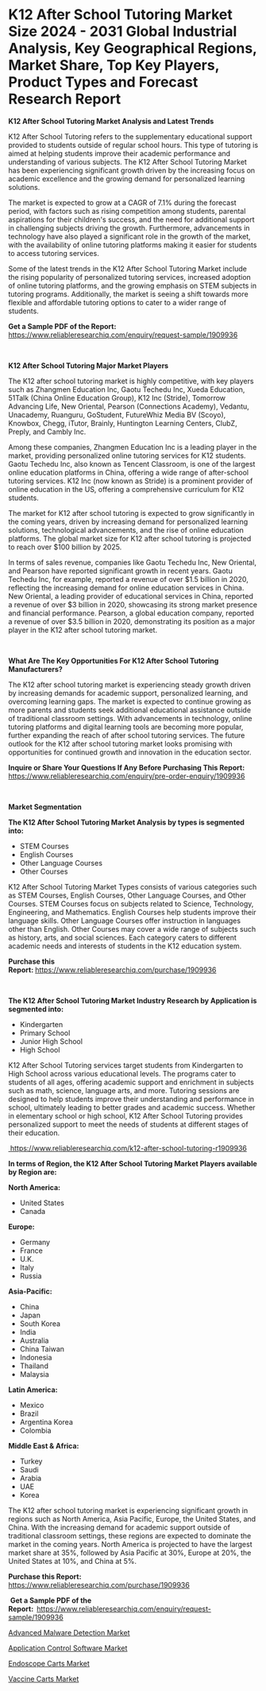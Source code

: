 <p><h1>K12 After School Tutoring Market Size 2024 - 2031 Global Industrial Analysis, Key Geographical Regions, Market Share, Top Key Players, Product Types and Forecast Research Report</h1></p><p><strong>K12 After School Tutoring Market Analysis and Latest Trends</strong></p>
<p><p>K12 After School Tutoring refers to the supplementary educational support provided to students outside of regular school hours. This type of tutoring is aimed at helping students improve their academic performance and understanding of various subjects. The K12 After School Tutoring Market has been experiencing significant growth driven by the increasing focus on academic excellence and the growing demand for personalized learning solutions.</p><p>The market is expected to grow at a CAGR of 7.1% during the forecast period, with factors such as rising competition among students, parental aspirations for their children's success, and the need for additional support in challenging subjects driving the growth. Furthermore, advancements in technology have also played a significant role in the growth of the market, with the availability of online tutoring platforms making it easier for students to access tutoring services.</p><p>Some of the latest trends in the K12 After School Tutoring Market include the rising popularity of personalized tutoring services, increased adoption of online tutoring platforms, and the growing emphasis on STEM subjects in tutoring programs. Additionally, the market is seeing a shift towards more flexible and affordable tutoring options to cater to a wider range of students.</p></p>
<p><strong>Get a Sample PDF of the Report:&nbsp;</strong> <a href="https://www.reliableresearchiq.com/enquiry/request-sample/1909936">https://www.reliableresearchiq.com/enquiry/request-sample/1909936</a></p>
<p>&nbsp;</p>
<p><strong>K12 After School Tutoring Major Market Players</strong></p>
<p><p>The K12 after school tutoring market is highly competitive, with key players such as Zhangmen Education Inc, Gaotu Techedu Inc, Xueda Education, 51Talk (China Online Education Group), K12 Inc (Stride), Tomorrow Advancing Life, New Oriental, Pearson (Connections Academy), Vedantu, Unacademy, Ruanguru, GoStudent, FutureWhiz Media BV (Scoyo), Knowbox, Chegg, iTutor, Brainly, Huntington Learning Centers, ClubZ, Preply, and Cambly Inc.</p><p>Among these companies, Zhangmen Education Inc is a leading player in the market, providing personalized online tutoring services for K12 students. Gaotu Techedu Inc, also known as Tencent Classroom, is one of the largest online education platforms in China, offering a wide range of after-school tutoring services. K12 Inc (now known as Stride) is a prominent provider of online education in the US, offering a comprehensive curriculum for K12 students.</p><p>The market for K12 after school tutoring is expected to grow significantly in the coming years, driven by increasing demand for personalized learning solutions, technological advancements, and the rise of online education platforms. The global market size for K12 after school tutoring is projected to reach over $100 billion by 2025.</p><p>In terms of sales revenue, companies like Gaotu Techedu Inc, New Oriental, and Pearson have reported significant growth in recent years. Gaotu Techedu Inc, for example, reported a revenue of over $1.5 billion in 2020, reflecting the increasing demand for online education services in China. New Oriental, a leading provider of educational services in China, reported a revenue of over $3 billion in 2020, showcasing its strong market presence and financial performance. Pearson, a global education company, reported a revenue of over $3.5 billion in 2020, demonstrating its position as a major player in the K12 after school tutoring market.</p></p>
<p>&nbsp;</p>
<p><strong>What Are The Key Opportunities For K12 After School Tutoring Manufacturers?</strong></p>
<p><p>The K12 after school tutoring market is experiencing steady growth driven by increasing demands for academic support, personalized learning, and overcoming learning gaps. The market is expected to continue growing as more parents and students seek additional educational assistance outside of traditional classroom settings. With advancements in technology, online tutoring platforms and digital learning tools are becoming more popular, further expanding the reach of after school tutoring services. The future outlook for the K12 after school tutoring market looks promising with opportunities for continued growth and innovation in the education sector.</p></p>
<p><strong>Inquire or Share Your Questions If Any Before Purchasing This Report:</strong> <a href="https://www.reliableresearchiq.com/enquiry/pre-order-enquiry/1909936">https://www.reliableresearchiq.com/enquiry/pre-order-enquiry/1909936</a></p>
<p>&nbsp;</p>
<p><strong>Market Segmentation</strong></p>
<p><strong>The K12 After School Tutoring Market Analysis by types is segmented into:</strong></p>
<p><ul><li>STEM Courses</li><li>English Courses</li><li>Other Language Courses</li><li>Other Courses</li></ul></p>
<p><p>K12 After School Tutoring Market Types consists of various categories such as STEM Courses, English Courses, Other Language Courses, and Other Courses. STEM Courses focus on subjects related to Science, Technology, Engineering, and Mathematics. English Courses help students improve their language skills. Other Language Courses offer instruction in languages other than English. Other Courses may cover a wide range of subjects such as history, arts, and social sciences. Each category caters to different academic needs and interests of students in the K12 education system.</p></p>
<p><strong>Purchase this Report:&nbsp;</strong><a href="https://www.reliableresearchiq.com/purchase/1909936">https://www.reliableresearchiq.com/purchase/1909936</a></p>
<p>&nbsp;</p>
<p><strong>The K12 After School Tutoring Market Industry Research by Application is segmented into:</strong></p>
<p><ul><li>Kindergarten</li><li>Primary School</li><li>Junior High School</li><li>High School</li></ul></p>
<p><p>K12 After School Tutoring services target students from Kindergarten to High School across various educational levels. The programs cater to students of all ages, offering academic support and enrichment in subjects such as math, science, language arts, and more. Tutoring sessions are designed to help students improve their understanding and performance in school, ultimately leading to better grades and academic success. Whether in elementary school or high school, K12 After School Tutoring provides personalized support to meet the needs of students at different stages of their education.</p></p>
<p><a href="https://www.reliableresearchiq.com/k12-after-school-tutoring-r1909936">&nbsp;https://www.reliableresearchiq.com/k12-after-school-tutoring-r1909936</a></p>
<p><strong>In terms of Region, the K12 After School Tutoring Market Players available by Region are:</strong></p>
<p>
    <p> <strong> North America: </strong>
        <ul>
            <li>United States</li>
            <li>Canada</li>
        </ul>
        </p> 
    <p> <strong> Europe: </strong>
        <ul>
            <li>Germany</li>
            <li>France</li>
            <li>U.K.</li>
            <li>Italy</li>
            <li>Russia</li>
        </ul>
        </p> 
    <p> <strong> Asia-Pacific: </strong>
        <ul>
            <li>China</li>
            <li>Japan</li>
            <li>South Korea</li>
            <li>India</li>
            <li>Australia</li>
            <li>China Taiwan</li>
            <li>Indonesia</li>
            <li>Thailand</li>
            <li>Malaysia</li>
        </ul>
        </p> 
    <p> <strong> Latin America: </strong>
        <ul>
            <li>Mexico</li>
            <li>Brazil</li>
            <li>Argentina Korea</li>
            <li>Colombia</li>
        </ul>
        </p> 
    <p> <strong> Middle East & Africa: </strong>
        <ul>
            <li>Turkey</li>
            <li>Saudi</li>
            <li>Arabia</li>
            <li>UAE</li>
            <li>Korea</li>
        </ul>
    </p>
    </p>
<p><p>The K12 after school tutoring market is experiencing significant growth in regions such as North America, Asia Pacific, Europe, the United States, and China. With the increasing demand for academic support outside of traditional classroom settings, these regions are expected to dominate the market in the coming years. North America is projected to have the largest market share at 35%, followed by Asia Pacific at 30%, Europe at 20%, the United States at 10%, and China at 5%.</p></p>
<p><strong>Purchase this Report: </strong><a href="https://www.reliableresearchiq.com/purchase/1909936">https://www.reliableresearchiq.com/purchase/1909936</a></p>
<p>&nbsp;<strong>Get a Sample PDF of the Report:&nbsp;&nbsp;</strong><a href="https://www.reliableresearchiq.com/enquiry/request-sample/1909936">https://www.reliableresearchiq.com/enquiry/request-sample/1909936</a></p>
<p><strong></strong></p>
<p><p><a href="https://github.com/JosephWillisbXXgf/Market-Research-Report-List-1/blob/main/advanced-malware-detection-market.md">Advanced Malware Detection Market</a></p><p><a href="https://github.com/jakobeblake56/Market-Research-Report-List-1/blob/main/application-control-software-market.md">Application Control Software Market</a></p><p><a href="https://www.linkedin.com/pulse/endoscope-carts-market-size-segmentation-trends-growth-analysis-m0ioc">Endoscope Carts Market</a></p><p><a href="https://www.linkedin.com/pulse/vaccine-carts-market-forecasts-trends-impact-analysis-2024-ycccc">Vaccine Carts Market</a></p></p>